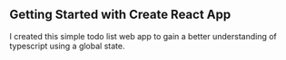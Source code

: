 ## Getting Started with Create React App

I created this simple todo list web app to gain a better understanding of typescript using a global state.
